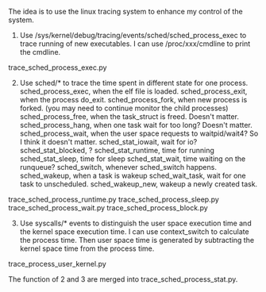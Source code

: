The idea is to use the linux tracing system to enhance my control of the
system.

1. Use /sys/kernel/debug/tracing/events/sched/sched_process_exec to trace
running of new executables. I can use /proc/xxx/cmdline to print the
cmdline.

trace_sched_process_exec.py

2. Use sched/* to trace the time spent in different state for one process.
sched_process_exec, when the elf file is loaded.
sched_process_exit, when the process do_exit.
sched_process_fork, when new process is forked. (you may need to continue
monitor the child processes)
sched_process_free, when the task_struct is freed. Doesn't matter.
sched_process_hang, when one task wait for too long? Doesn't matter.
sched_process_wait, when the user space requests to waitpid/wait4? So
I think it doesn't matter.
sched_stat_iowait, wait for io?
sched_stat_blocked,  ?
sched_stat_runtime, time for running
sched_stat_sleep, time for sleep
sched_stat_wait, time waiting on the runqueue?
sched_switch, whenever sched_switch happens.
sched_wakeup, when a task is wakeup
sched_wait_task, wait for one task to unscheduled.
sched_wakeup_new, wakeup a newly created task.

trace_sched_process_runtime.py
trace_sched_process_sleep.py
trace_sched_process_wait.py
trace_sched_process_block.py

3. Use syscalls/* events to distinguish the user space execution time and the kernel space
execution time. I can use context_switch to calculate the process time. Then user space time
is generated by subtracting the kernel space time from the process time.

trace_process_user_kernel.py

The function of 2 and 3 are merged into trace_sched_process_stat.py.
